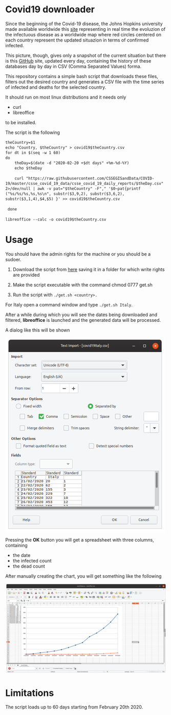 # Covid19 downloader

Since the beginning of the Covid-19 disease, the Johns Hopkins university made available worldwide this [site](https://gisanddata.maps.arcgis.com/apps/opsdashboard/index.html#/bda7594740fd40299423467b48e9ecf6) representing in real time the evoluzion of the infectuous disease as a worldwide map where red circles centered on each country represent the updated situazion in terms of confirmed infected.

This picture, though, gives only a snapshot of the current situation but there is this [GitHub](https://github.com/CSSEGISandData/COVID-19) site, updated every day, containing the history of these databases day by day in CSV (Comma Separated Values) forma.

This repository contains a simple bash script that downloads these files, filters out the desired country and generates a CSV file with the time series of infected and deaths for the selected country.

It should run on most linux distributions and it needs only

* curl
* libreoffice

to be installed.

The script is the following 

```
theCountry=$1
echo "Country, $theCountry" > covid19$theCountry.csv
for dt in $(seq -w 1 60)
do
    theDay=$(date -d "2020-02-20 +$dt days" +%m-%d-%Y)
    echo $theDay    

    curl "https://raw.githubusercontent.com/CSSEGISandData/COVID-19/master/csse_covid_19_data/csse_covid_19_daily_reports/$theDay.csv" 2>/dev/null | awk -v pat="$theCountry" -F"," '$0~pat{printf ("%s/%s/%s,%s,%s\n", substr($3,9,2), substr($3,6,2), substr($3,1,4),$4,$5) }' >> covid19$theCountry.csv

 done

libreoffice --calc -o covid19$theCountry.csv
```

# Usage

You should have the admin rights for the machine or you should be a sudoer.

1. Download the script from [here](https://raw.githubusercontent.com/fjovine/Covid19/master/get.sh) saving it in a folder for which write rights are provided

2. Make the script executable with the command
chmod 0777 get.sh

3. Run the script with `./get.sh <country>.`

For Italy open a command window and type `./get.sh Italy`.

After a while during which you will see the dates being downloaded and filtered, **libreoffice** is launched and the generated data will be processed.

A dialog like this will be shown

![csv](doc/pic01.png)

Pressing the **OK** button you will get a spreadsheet with three columns, containing

* the date
* the infected count
* the dead count

After manually creating the chart, you will get something like the following

![chart](doc/pic02.png)

# Limitations
The script loads up to 60 days starting from February 20th 2020.
